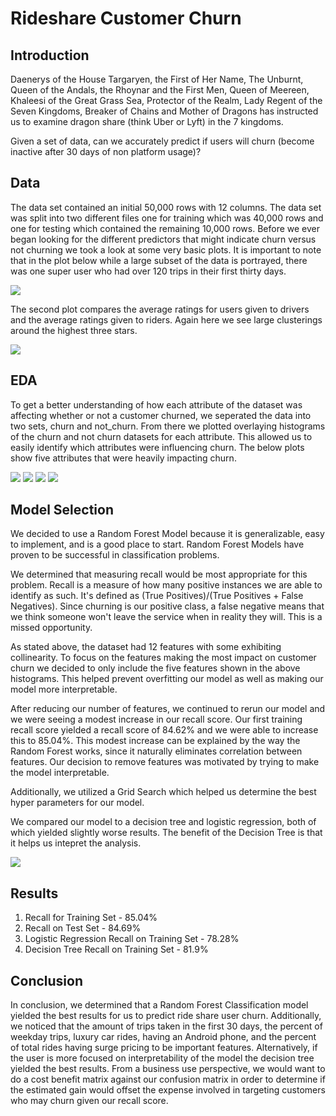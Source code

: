 # Rideshare Customer Churn 

## Introduction
Daenerys of the House Targaryen, the First of Her Name, The Unburnt, Queen of the Andals, the Rhoynar and the First Men, Queen of Meereen, Khaleesi of the Great Grass Sea, Protector of the Realm, Lady Regent of the Seven Kingdoms, Breaker of Chains and Mother of Dragons has instructed us to examine dragon share (think Uber or Lyft) in the 7 kingdoms. 

Given a set of data, can we accurately predict if users will churn (become inactive after 30 days of non platform usage)?



## Data 
The data set contained an initial 50,000 rows with 12 columns. The data set was split into two different files one for training which was 40,000 rows and one for testing which contained the remaining 10,000 rows. Before we ever began looking for the different predictors that might indicate churn versus not churning we took a look at some very basic plots. It is important to note that in the plot below while a large subset of the data is portrayed, there was one super user who had over 120 trips in their first thirty days. 

![](images/num_trips.png)

The second plot compares the average ratings for users given to drivers and the average ratings given to riders. Again here we see large clusterings around the highest three stars. 

![](images/ratings.png)



## EDA 

To get a better understanding of how each attribute of the dataset was affecting whether or not a customer churned, we seperated the data into two sets, churn and not_churn. From there we plotted overlaying histograms of the churn and not churn datasets for each attribute. This allowed us to easily identify which attributes were influencing churn. The below plots show five attributes that were heavily impacting churn. 


![](images/day_of_week.png)
![](images/luxury_call_users.png)
![](images/PhonevChurn.png)
![](images/feature_importance.png)




## Model Selection 
We decided to use a Random Forest Model because it is generalizable, easy to implement, and is a good place to start. Random Forest Models have proven to be successful in classification problems.

We determined that measuring recall would be most appropriate for this problem. Recall is a measure of how many positive instances we are able to identify as such. It's defined as (True Positives)/(True Positives + False Negatives). Since churning is our positive class, a false negative means that we think someone won't leave the service when in reality they will. This is a missed opportunity.

As stated above, the dataset had 12 features with some exhibiting collinearity. To focus on the features making the most impact on customer churn we decided to only include the five features shown in the above histograms. This helped prevent overfitting our model as well as making our model more interpretable. 

After reducing our number of features, we continued to rerun our model and we were seeing a modest increase in our recall score. Our first training recall score yielded a recall score of 84.62% and we were able to increase this to 85.04%. This modest increase can be explained by the way the Random Forest works, since it naturally eliminates correlation between features. Our decision to remove features was motivated by trying to make the model interpretable.

Additionally, we utilized a Grid Search which helped us determine the best hyper parameters for our model.

We compared our model to a decision tree and logistic regression, both of which yielded slightly worse results. The benefit of the Decision Tree is that it helps us intepret the analysis.

![](images/desision_tree.png)

## Results 
1. Recall for Training Set - 85.04% 
2. Recall on Test Set - 84.69%
3. Logistic Regression Recall on Training Set - 78.28%
4. Decision Tree Recall on Training Set - 81.9%

## Conclusion
In conclusion, we determined that a Random Forest Classification model yielded the best results for us to predict ride share user churn. Additionally, we noticed that the amount of trips taken in the first 30 days, the percent of weekday trips, luxury car rides, having an Android phone, and the percent of total rides having surge pricing to be important features.
Alternatively, if the user is more focused on interpretability of the model the decision tree yielded the best results. 
From a business use perspective, we would want to do a cost benefit matrix against our confusion matrix in order to determine if the estimated gain would offset the expense involved in targeting customers who may churn given our recall score.